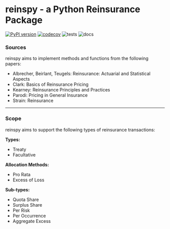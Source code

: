 # reinspy - a Python Reinsurance Package
[![PyPI version](https://badge.fury.io/py/reinspy.svg)](https://badge.fury.io/py/reinspy)
[![codecov](https://codecov.io/gh/genedan/reinspy/branch/main/graph/badge.svg?token=B2tp2sywL2)](https://codecov.io/gh/genedan/reinspy) ![tests](https://github.com/genedan/reinspy/workflows/Unit%20Tests/badge.svg) ![docs](https://github.com/genedan/reinspy/workflows/Docs/badge.svg)
### Sources

reinspy aims to implement methods and functions from the following papers:

- Albrecher, Beirlant, Teugels: Reinsurance: Actuarial and Statistical Aspects
- Clark: Basics of Reinsurance Pricing 
- Kearney: Reinsurance Principles and Practices
- Parodi: Pricing in General Insurance
- Strain: Reinsurance

---
### Scope

reinspy aims to support the following types of reinsurance transactions:

**Types:**
- Treaty
- Facultative

**Allocation Methods:**
- Pro Rata
- Excess of Loss

**Sub-types:**
- Quota Share
- Surplus Share
- Per Risk
- Per Occurrence
- Aggregate Excess

